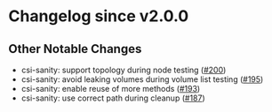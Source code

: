 # Changelog since v2.0.0

## Other Notable Changes
* csi-sanity: support topology during node testing ([#200](https://github.com/kubernetes-csi/csi-test/pull/200))
* csi-sanity: avoid leaking volumes during volume list testing ([#195](https://github.com/kubernetes-csi/csi-test/pull/195))
* csi-sanity: enable reuse of more methods ([#193](https://github.com/kubernetes-csi/csi-test/pull/193))
* csi-sanity: use correct path during cleanup ([#187](https://github.com/kubernetes-csi/csi-test/pull/187))
